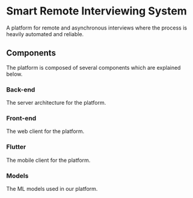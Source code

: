 # Smart Remote Interviewing System

A platform for remote and asynchronous interviews where the process is heavily automated and reliable.

## Components

The platform is composed of several components which are explained below.

### Back-end

The server architecture for the platform.

### Front-end

The web client for the platform.

### Flutter

The mobile client for the platform.

### Models

The ML models used in our platform.
